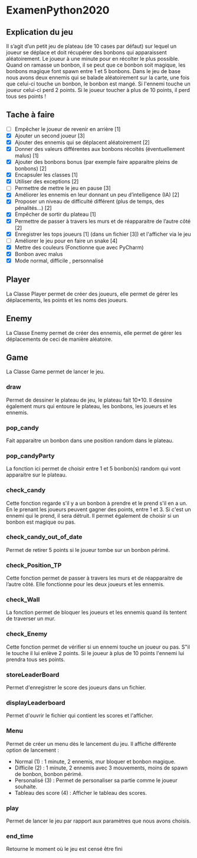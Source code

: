 # ExamenPython2020
## Explication du jeu 
Il s’agit d’un petit jeu de plateau (de 10 cases par défaut) sur lequel un joueur se déplace et doit
récupérer des bonbons qui apparaissent aléatoirement. Le joueur à une minute pour en récolter le
plus possible.
Quand on ramasse un bonbon, il se peut que ce bonbon soit magique, les bonbons magique font spawn entre 1 et 5 bonbons.
Dans le jeu de base nous avons deux ennemis qui se balade aléatoirement sur la carte, une fois que celui-ci touche un bonbon, le bonbon est mangé. Si l'ennemi touche un joueur celui-ci perd 2 points. Si le joueur toucher à plus de 10 points, il perd tous ses points !


## Tache à faire 
- [ ] Empêcher le joueur de revenir en arrière [1]
- [x] Ajouter un second joueur [3] 
- [x] Ajouter des ennemis qui se déplacent aléatoirement [2]
- [x] Donner des valeurs différentes aux bonbons récoltés (éventuellement malus) [1] 
- [x] Ajouter des bonbons bonus (par exemple faire apparaitre pleins de bonbons) [2]
- [X] Encapsuler les classes [1]
- [X] Utiliser des exceptions [2]
- [ ] Permettre de mettre le jeu en pause [3]
- [X] Améliorer les ennemis en leur donnant un peu d’intelligence (IA) [2]
- [X] Proposer un niveau de difficulté différent (plus de temps, des pénalités…) [2]
- [X] Empêcher de sortir du plateau [1]
- [X] Permettre de passer à travers les murs et de réapparaitre de l’autre côté [2]
- [X] Enregistrer les tops joueurs [1] (dans un fichier [3]) et l'afficher via le jeu
- [ ] Améliorer le jeu pour en faire un snake [4]
- [X] Mettre des couleurs (Fonctionne que avec PyCharm)
- [X] Bonbon avec malus
- [X] Mode normal, difficile , personnalisé

## Player
La Classe Player permet de créer des joueurs, elle permet de gérer les déplacements, les points et les noms des joueurs.
## Enemy
La Classe Enemy permet de créer des ennemis, elle permet de gérer les déplacements de ceci de manière aléatoire.
## Game
La Classe Game permet de lancer le jeu.
### draw
Permet de dessiner le plateau de jeu, le plateau fait 10*10. Il dessine également murs qui entoure le plateau, les bonbons, les joueurs et les ennemis.
### pop_candy 
Fait apparaitre un bonbon dans une position random dans le plateau.
### pop_candyParty 
La fonction ici permet de choisir entre 1 et 5 bonbon(s) random qui vont apparaitre sur le plateau.
### check_candy
Cette fonction regarde s'il y a un bonbon à prendre et le prend s'il en a un. En le prenant les joueurs peuvent gagner des points, entre 1 et 3. Si c'est un ennemi qui le prend, il sera détruit. Il permet également de choisir si un bonbon est magique ou pas.
### check_candy_out_of_date
Permet de retirer 5 points si le joueur tombe sur un bonbon périmé.
### check_Position_TP
Cette fonction permet de passer à travers les murs et de réapparaitre de l’autre côté. Elle fonctionne pour les deux joueurs et les ennemis.
### check_Wall
La fonction permet de bloquer les joueurs et les ennemis quand ils tentent de traverser un mur.
### check_Enemy
Cette fonction permet de vérifier si un ennemi touche un joueur ou pas. S"il le touche il lui enlève 2 points. Si le joueur à plus de 10 points l'ennemi lui prendra tous ses points.
### storeLeaderBoard
Permet d'enregistrer le score des joueurs dans un fichier.
### displayLeaderboard
Permet d'ouvrir le fichier qui contient les scores et l'afficher.
### Menu
Permet de créer un menu dès le lancement du jeu. Il affiche différente option de lancement : 
  * Normal (1) : 1 minute, 2 ennemis, mur bloquer et bonbon magique.
  * Difficile (2) : 1 minute, 2 ennemis avec 3 mouvements, moins de spawn de bonbon, bonbon périmé.
  * Personalisé (3) : Permet de personaliser sa partie comme le joueur souhaite. 
  * Tableau des score (4) : Afficher le tableau des scores.
### play
Permet de lancer le jeu par rapport aux paramètres que nous avons choisis.
### end_time
Retourne le moment où le jeu est censé être fini

